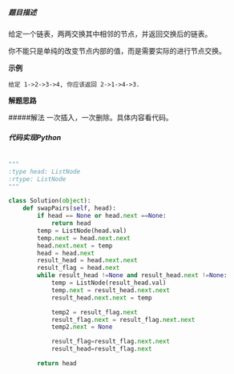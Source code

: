 ##### 题目描述

给定一个链表，两两交换其中相邻的节点，并返回交换后的链表。

你不能只是单纯的改变节点内部的值，而是需要实际的进行节点交换。

 
 

**示例**

```
给定 1->2->3->4, 你应该返回 2->1->4->3.

```

**解题思路**

#####解法
一次插入，一次删除。具体内容看代码。



##### 代码实现Python

```Python

"""
:type head: ListNode
:rtype: ListNode
"""

class Solution(object):
    def swapPairs(self, head):
        if head == None or head.next ==None:
            return head
        temp = ListNode(head.val)
        temp.next = head.next.next
        head.next.next = temp
        head = head.next
        result_head = head.next.next
        result_flag = head.next
        while result_head !=None and result_head.next !=None:
            temp = ListNode(result_head.val)
            temp.next = result_head.next.next
            result_head.next.next = temp

            temp2 = result_flag.next
            result_flag.next = result_flag.next.next
            temp2.next = None

            result_flag=result_flag.next.next
            result_head=result_flag.next

        return head

```





